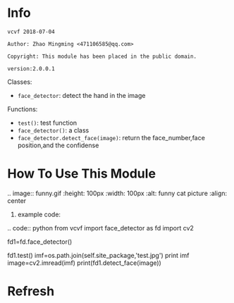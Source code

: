 Info
====
`vcvf 2018-07-04`

`Author: Zhao Mingming <471106585@qq.com>`

`Copyright: This module has been placed in the public domain.`

`version:2.0.0.1`

Classes:
- `face_detector`: detect the hand in the image 

Functions:

- `test()`: test function  
- `face_detector()`:  a class
- `face_detector.detect_face(image)`: return the face_number,face position,and the confidense

How To Use This Module
======================
.. image:: funny.gif
   :height: 100px
   :width: 100px
   :alt: funny cat picture
   :align: center

1. example code:

.. code:: python
from vcvf import face_detector as fd
import cv2

fd1=fd.face_detector()

fd1.test()
imf=os.path.join(self.site_package,'test.jpg')
print imf
image=cv2.imread(imf)
print(fd1.detect_face(image))


Refresh
========

